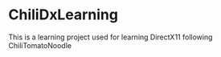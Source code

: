 # ChiliDxLearning
This is a learning project used for learning DirectX11 following  ChiliTomatoNoodle 
